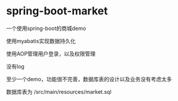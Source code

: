 # spring-boot-market
一个使用spring-boot的商城demo

使用myabatis实现数据持久化

使用AOP管理用户登录，以及权限管理

没有log

至少一个demo，功能很不完善，数据库表的设计以及业务没有考虑太多

数据库表为  /src/main/resources/market.sql

